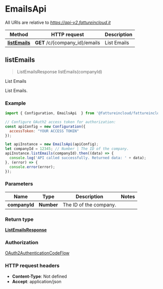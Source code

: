 # EmailsApi

All URIs are relative to *https://api-v2.fattureincloud.it*

Method | HTTP request | Description
------------- | ------------- | -------------
[**listEmails**](EmailsApi.md#listEmails) | **GET** /c/{company_id}/emails | List Emails



## listEmails

> ListEmailsResponse listEmails(companyId)

List Emails

List Emails.

### Example

```javascript
import { Configuration, EmailsApi  } from '@fattureincloud/fattureincloud-ts-sdk';

// Configure OAuth2 access token for authorization: 
const apiConfig = new Configuration({
  accessToken: "YOUR ACCESS TOKEN"
});

let apiInstance = new EmailsApi(apiConfig);
let companyId = 12345; // Number | The ID of the company.
apiInstance.listEmails(companyId).then((data) => {
  console.log('API called successfully. Returned data: ' + data);
}, (error) => {
  console.error(error);
});

```

### Parameters


Name | Type | Description  | Notes
------------- | ------------- | ------------- | -------------
 **companyId** | **Number**| The ID of the company. | 

### Return type

[**ListEmailsResponse**](ListEmailsResponse.md)

### Authorization

[OAuth2AuthenticationCodeFlow](../README.md#OAuth2AuthenticationCodeFlow)

### HTTP request headers

- **Content-Type**: Not defined
- **Accept**: application/json

